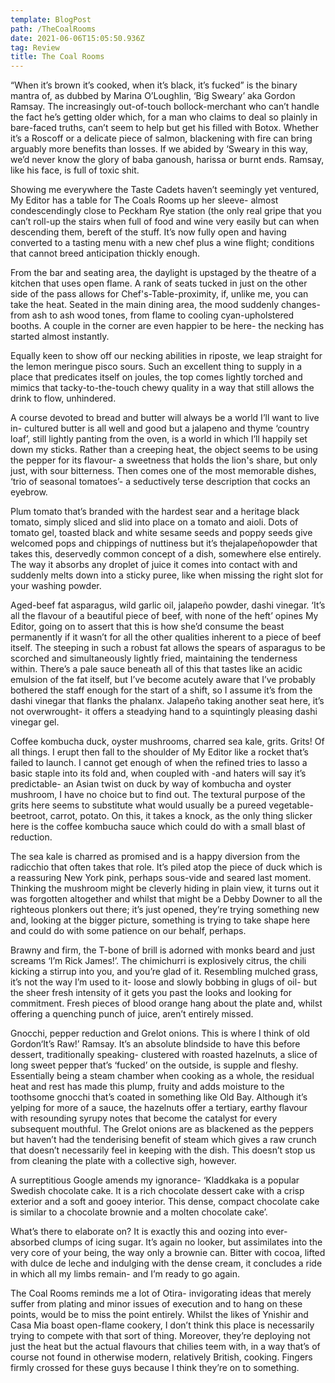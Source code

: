 ```yaml
---
template: BlogPost
path: /TheCoalRooms
date: 2021-06-06T15:05:50.936Z
tag: Review
title: The Coal Rooms
---
```

“When it’s brown it’s cooked, when it’s black, it’s fucked” is the binary mantra of, as dubbed by Marina O’Loughlin, ‘Big Sweary’ aka Gordon Ramsay. The increasingly out-of-touch bollock-merchant who can’t handle the fact he’s getting older which, for a man who claims to deal so plainly in bare-faced truths, can’t seem to help but get his filled with Botox. Whether it’s a Roscoff or a delicate piece of salmon, blackening with fire can bring arguably more benefits than losses. If we abided by ‘Sweary in this way, we’d never know the glory of baba ganoush, harissa or burnt ends. Ramsay, like his face, is full of toxic shit.

Showing me everywhere the Taste Cadets haven’t seemingly yet ventured, My Editor has a table for The Coals Rooms up her sleeve- almost condescendingly close to Peckham Rye station (the only real gripe that you can’t roll-up the stairs when full of food and wine very easily but can when descending them, bereft of the stuff. It’s now fully open and having converted to a tasting menu with a new chef plus a wine flight; conditions that cannot breed anticipation thickly enough.

From the bar and seating area, the daylight is upstaged by the theatre of a kitchen that uses open flame. A rank of seats tucked in just on the other side of the pass allows for Chef's-Table-proximity, if, unlike me, you can take the heat. Seated in the main dining area, the mood suddenly changes- from ash to ash wood tones, from flame to cooling cyan-upholstered booths. A couple in the corner are even happier to be here- the necking has started almost instantly.

Equally keen to show off our necking abilities in riposte, we leap straight for the lemon meringue pisco sours. Such an excellent thing to supply in a place that predicates itself on joules, the top comes lightly torched and mimics that tacky-to-the-touch chewy quality in a way that still allows the drink to flow, unhindered.

A course devoted to bread and butter will always be a world I’ll want to live in- cultured butter is all well and good but a jalapeno and thyme ‘country loaf’, still lightly panting from the oven, is a world in which I’ll happily set down my sticks. Rather than a creeping heat, the object seems to be using the pepper for its flavour- a sweetness that holds the lion's share, but only just, with sour bitterness. Then comes one of the most memorable dishes, ‘trio of seasonal tomatoes’- a seductively terse description that cocks an eyebrow.

Plum tomato that’s branded with the hardest sear and a heritage black tomato, simply sliced and slid into place on a tomato and aioli. Dots of tomato gel, toasted black and white sesame seeds and poppy seeds give welcomed pops and chippings of nuttiness but it’s thejalapeñopowder that takes this, deservedly common concept of a dish, somewhere else entirely. The way it absorbs any droplet of juice it comes into contact with and suddenly melts down into a sticky puree, like when missing the right slot for your washing powder.

Aged-beef fat asparagus, wild garlic oil, jalapeño powder, dashi vinegar. ‘It’s all the flavour of a beautiful piece of beef, with none of the heft’ opines My Editor, going on to assert that this is how she’d consume the beast permanently if it wasn’t for all the other qualities inherent to a piece of beef itself. The steeping in such a robust fat allows the spears of asparagus to be scorched and simultaneously lightly fried, maintaining the tenderness within. There’s a pale sauce beneath all of this that tastes like an acidic emulsion of the fat itself, but I’ve become acutely aware that I’ve probably bothered the staff enough for the start of a shift, so I assume it’s from the dashi vinegar that flanks the phalanx. Jalapeño taking another seat here, it’s not overwrought- it offers a steadying hand to a squintingly pleasing dashi vinegar gel.

Coffee kombucha duck, oyster mushrooms, charred sea kale, grits. Grits! Of all things. I erupt then fall to the shoulder of My Editor like a rocket that’s failed to launch. I cannot get enough of when the refined tries to lasso a basic staple into its fold and, when coupled with -and haters will say it’s predictable- an Asian twist on duck by way of kombucha and oyster mushroom, I have no choice but to find out. The textural purpose of the grits here seems to substitute what would usually be a pureed vegetable- beetroot, carrot, potato. On this, it takes a knock, as the only thing slicker here is the coffee kombucha sauce which could do with a small blast of reduction.

The sea kale is charred as promised and is a happy diversion from the radicchio that often takes that role. It’s piled atop the piece of duck which is a reassuring New York pink, perhaps sous-vide and seared last moment. Thinking the mushroom might be cleverly hiding in plain view, it turns out it was forgotten altogether and whilst that might be a Debby Downer to all the righteous plonkers out there; it’s just opened, they’re trying something new and, looking at the bigger picture, something is trying to take shape here and could do with some patience on our behalf, perhaps.

Brawny and firm, the T-bone of brill is adorned with monks beard and just screams ‘I’m Rick James!’. The chimichurri is explosively citrus, the chili kicking a stirrup into you, and you’re glad of it. Resembling mulched grass, it’s not the way I’m used to it- loose and slowly bobbing in glugs of oil- but the sheer fresh intensity of it gets you past the looks and looking for commitment. Fresh pieces of blood orange hang about the plate and, whilst offering a quenching punch of juice, aren’t entirely missed.

Gnocchi, pepper reduction and Grelot onions. This is where I think of old Gordon‘It’s Raw!’ Ramsay. It’s an absolute blindside to have this before dessert, traditionally speaking- clustered with roasted hazelnuts, a slice of long sweet pepper that’s ‘fucked’ on the outside, is supple and fleshy. Essentially being a steam chamber when cooking as a whole, the residual heat and rest has made this plump, fruity and adds moisture to the toothsome gnocchi that’s coated in something like Old Bay. Although it’s yelping for more of a sauce, the hazelnuts offer a tertiary, earthy flavour with resounding syrupy notes that become the catalyst for every subsequent mouthful. The Grelot onions are as blackened as the peppers but haven’t had the tenderising benefit of steam which gives a raw crunch that doesn’t necessarily feel in keeping with the dish. This doesn’t stop us from cleaning the plate with a collective sigh, however.

A surreptitious Google amends my ignorance- ‘Kladdkaka is a popular Swedish chocolate cake. It is a rich chocolate dessert cake with a crisp exterior and a soft and gooey interior. This dense, compact chocolate cake is similar to a chocolate brownie and a molten chocolate cake’.

What’s there to elaborate on? It is exactly this and oozing into ever-absorbed clumps of icing sugar. It’s again no looker, but assimilates into the very core of your being, the way only a brownie can. Bitter with cocoa, lifted with dulce de leche and indulging with the dense cream, it concludes a ride in which all my limbs remain- and I’m ready to go again.

The Coal Rooms reminds me a lot of Otira- invigorating ideas that merely suffer from plating and minor issues of execution and to hang on these points, would be to miss the point entirely. Whilst the likes of Ynishir and Casa Mia boast open-flame cookery, I don’t think this place is necessarily trying to compete with that sort of thing. Moreover, they’re deploying not just the heat but the actual flavours that chilies teem with, in a way that’s of course not found in otherwise modern, relatively British, cooking. Fingers firmly crossed for these guys because I think they’re on to something.
